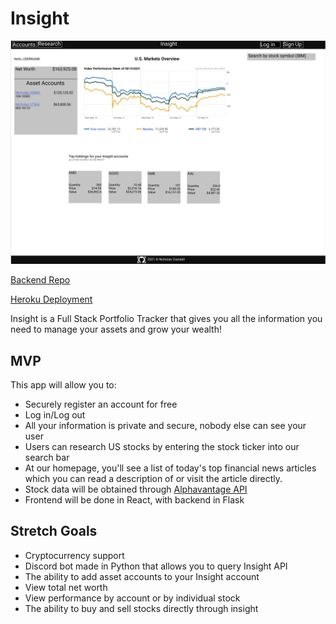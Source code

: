 # Insight
![Wireframe](./wireframe.png)

[Backend Repo](https://github.com/nicholascrandall/Insight_API)

[Heroku Deployment](https://dashboard.heroku.com/apps/insight-nc)

Insight is a Full Stack Portfolio Tracker that gives you all the information you need to manage your assets and grow your wealth!

## MVP
This app will allow you to:
- Securely register an account for free
- Log in/Log out
- All your information is private and secure, nobody else can see your user
- Users can research US stocks by entering the stock ticker into our search bar
- At our homepage, you'll see a list of today's top financial news articles which you can read a description of or visit the article directly.
- Stock data will be obtained through [Alphavantage API](https://www.alphavantage.co/documentation/)
- Frontend will be done in React, with backend in Flask

## Stretch Goals 
- Cryptocurrency support
- Discord bot made in Python that allows you to query Insight API
- The ability to add asset accounts to your Insight account
- View total net worth
- View performance by account or by individual stock
- The ability to buy and sell stocks directly through insight